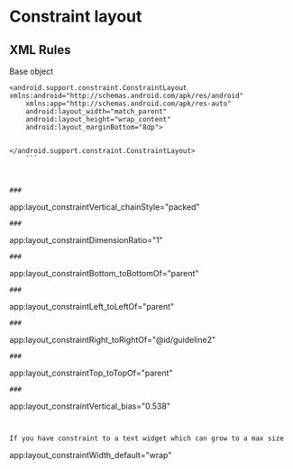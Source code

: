 # Constraint layout


## XML Rules

Base object
```
<android.support.constraint.ConstraintLayout xmlns:android="http://schemas.android.com/apk/res/android"
    xmlns:app="http://schemas.android.com/apk/res-auto"
    android:layout_width="match_parent"
    android:layout_height="wrap_content"
    android:layout_marginBottom="8dp">


</android.support.constraint.ConstraintLayout>
    ```



###
```
app:layout_constraintVertical_chainStyle="packed"
```
###
```
app:layout_constraintDimensionRatio="1"
```
###
```
app:layout_constraintBottom_toBottomOf="parent"
```
###
```
app:layout_constraintLeft_toLeftOf="parent"
```
###
```
app:layout_constraintRight_toRightOf="@id/guideline2"
```
###
```
app:layout_constraintTop_toTopOf="parent"
```
###
```
app:layout_constraintVertical_bias="0.538"
```


If you have constraint to a text widget which can grow to a max size
```
app:layout_constraintWidth_default="wrap"
```